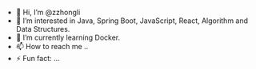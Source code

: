 - 👋 Hi, I’m @zzhongli
- 👀 I’m interested in Java, Spring Boot, JavaScript, React, Algorithm and Data Structures.
- 🌱 I’m currently learning Docker.
- 📫 How to reach me ..
- ⚡ Fun fact: ...

<!---
zzhongli/zzhongli is a ✨ special ✨ repository because its `README.md` (this file) appears on your GitHub profile.
You can click the Preview link to take a look at your changes.
--->
